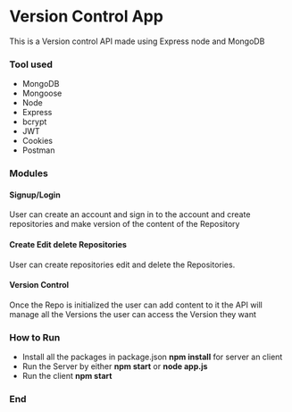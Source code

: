 # Version Control App

This is a Version control API made using Express node and MongoDB

### Tool used

- MongoDB
- Mongoose 
- Node
- Express 
- bcrypt
- JWT 
- Cookies 
- Postman

### Modules

#### Signup/Login 
User can create an account and sign in to the account and create 
repositories and make version of the content of the Repository 

#### Create Edit delete Repositories 
User can create repositories edit and delete the Repositories. 

#### Version Control 
Once the Repo is initialized the user can add content to it the API 
will manage all the Versions the user can access the Version they want

### How to Run
- Install all the packages in package.json **npm install** for server an client 
- Run the Server by either **npm start** or **node app.js**
- Run the client **npm start**

### End

